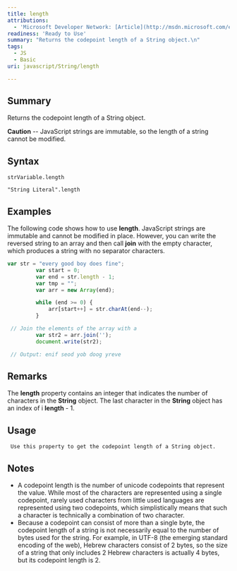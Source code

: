 ```yaml
---
title: length
attributions:
  - 'Microsoft Developer Network: [Article](http://msdn.microsoft.com/en-us/library/ie/3d616214(v=vs.94).aspx)'
readiness: 'Ready to Use'
summary: "Returns the codepoint length of a String object.\n"
tags:
  - JS
  - Basic
uri: javascript/String/length

---
```

## Summary

Returns the codepoint length of a String object.

**Caution** -- JavaScript strings are immutable, so the length of a string cannot be modified.

## Syntax

    strVariable.length

    "String Literal".length

## Examples

The following code shows how to use **length**. JavaScript strings are immutable and cannot be modified in place. However, you can write the reversed string to an array and then call **join** with the empty character, which produces a string with no separator characters.

``` js
var str = "every good boy does fine";
         var start = 0;
         var end = str.length - 1;
         var tmp = "";
         var arr = new Array(end);

         while (end >= 0) {
             arr[start++] = str.charAt(end--);
         }

 // Join the elements of the array with a
         var str2 = arr.join('');
         document.write(str2);

 // Output: enif seod yob doog yreve
```

## Remarks

The **length** property contains an integer that indicates the number of characters in the **String** object. The last character in the **String** object has an index of i **length** - 1.

## Usage

     Use this property to get the codepoint length of a String object.

## Notes

-   A codepoint length is the number of unicode codepoints that represent the value. While most of the characters are represented using a single codepoint, rarely used characters from little used languages are represented using two codepoints, which simplistically means that such a character is technically a combination of two character.
-   Because a codepoint can consist of more than a single byte, the codepoint length of a string is not necessarily equal to the number of bytes used for the string. For example, in UTF-8 (the emerging standard encoding of the web), Hebrew characters consist of 2 bytes, so the size of a string that only includes 2 Hebrew characters is actually 4 bytes, but its codepoint length is 2.

